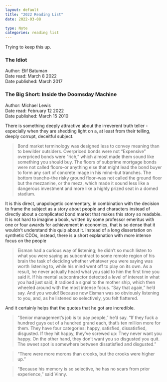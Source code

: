 ```yaml
---
layout: default
title: "2022 Reading List"
date: 2022-03-08

type: Note
categories: reading list
---
```


Trying to keep this up.

### The Idiot

Author: Elif Batuman  
Date read: March 8 2022  
Date published: March 2017

### The Big Short: Inside the Doomsday Machine

Author: Michael Lewis  
Date read: February 12 2022  
Date published: March 15 2010

There is something deeply attractive about the irreverent truth teller - especially when they are shedding light on a, at least from their telling, deeply corrupt, deceitful subject.

> Bond market terminology was designed less to convey meaning than to bewilder outsiders. Overpriced bonds were not “Expensive” overpriced bonds were “rich,” which almost made them sound like something you should buy. The floors of subprime mortgage bonds were not called floors–or anything else that might lead the bond buyer to form any sort of concrete image in his mind–but tranches. The bottom tranche–the risky ground floor–was not called the ground floor but the mezzanine, or the mezz, which made it sound less like a dangerous investment and more like a highly prized seat in a domed stadium.

It is this direct, unapologetic commentary, in combination with the decision to frame the subject as a story about people and characters instead of directly about a complicated bond market that makes this story so readable. It is not hard to imagine a book, written by some professor emeritus with one or four awards for achievement in economics, that is so dense that it wouldn’t understand this quip about it. Instead of a long dissertation on synthetic CDOs, instead, there is a short explanation with more intense focus on the people

> Eisman had a curious way of listening; he didn’t so much listen to what you were saying as subcontract to some remote region of his brain the task of deciding whether whatever you were saying was worth listening to, while his mind went off to play on its own. As a result, he never actually heard what you said to him the first time you said it. If his mental subcontractor detected a level of interest in what you had just said, it radioed a signal to the mother ship, which then wheeled around with the most intense focus. “Say that again,” he’d say. And you would! Because now Eisman was so obviously listening to you, and, as he listened so selectively, you felt flattered.

And it certainly helps that the quotes that he got are incredible.

> “Senior management’s job is to pay people,” he’d say. “If they fuck a hundred guys out of a hundred grand each, that’s ten million more for them. They have four categories: happy, satisfied, dissatisfied, disgusted. If they hit happy, they’ve screwed up: They never want you happy. On the other hand, they don’t want you so disgusted you quit. The sweet spot is somewhere between dissatisfied and disgusted.”

> “There were more morons than crooks, but the crooks were higher up.”

> “Because his memory is so selective, he has no scars from prior experience,” said Vinny.
